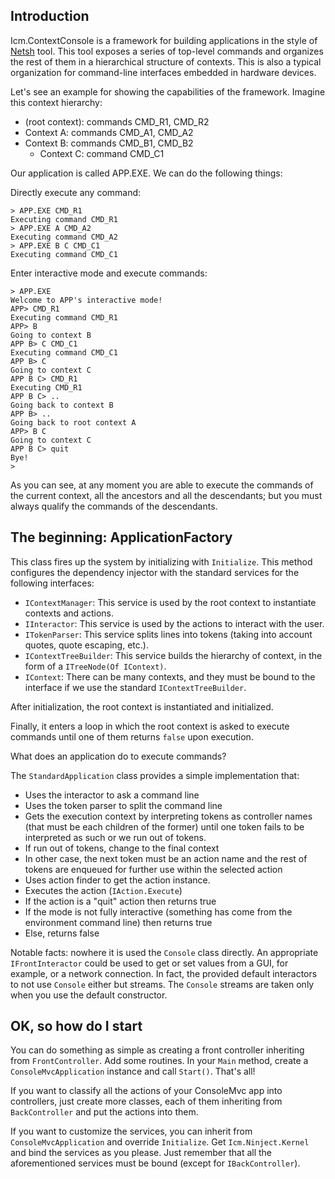 ## Introduction

Icm.ContextConsole is a framework for building applications in the style of [Netsh][1] tool. This tool exposes a series of top-level commands and organizes the rest of them in a hierarchical structure of contexts. This is also a typical organization for command-line interfaces embedded in hardware devices.

[1]:http://en.wikipedia.org/wiki/Netsh

Let's see an example for showing the capabilities of the framework. Imagine this context hierarchy:

* (root context): commands CMD_R1, CMD_R2
 * Context A: commands CMD_A1, CMD_A2
 * Context B: commands CMD_B1, CMD_B2
     * Context C: command CMD_C1

Our application is called APP.EXE. We can do the following things:

Directly execute any command:

    > APP.EXE CMD_R1
    Executing command CMD_R1
    > APP.EXE A CMD_A2
    Executing command CMD_A2
    > APP.EXE B C CMD_C1
    Executing command CMD_C1

Enter interactive mode and execute commands:

    > APP.EXE
    Welcome to APP's interactive mode!
    APP> CMD_R1
    Executing command CMD_R1
    APP> B
    Going to context B
    APP B> C CMD_C1
    Executing command CMD_C1
    APP B> C
    Going to context C
    APP B C> CMD_R1
    Executing CMD_R1
    APP B C> ..
    Going back to context B
    APP B> ..
    Going back to root context A
    APP> B C
    Going to context C
    APP B C> quit
    Bye!
    >

As you can see, at any moment you are able to execute the commands of the current context, all the ancestors and all the descendants; but you must always qualify the commands of the descendants.

## The beginning: ApplicationFactory

This class fires up the system by initializing with `Initialize`. This method configures the dependency injector with the standard services for the following interfaces:

- `IContextManager`: This service is used by the root context to instantiate contexts and actions.
- `IInteractor`: This service is used by the actions to interact with the user.
- `ITokenParser`: This service splits lines into tokens (taking into account quotes, quote escaping, etc.).
- `IContextTreeBuilder`: This service builds the hierarchy of context, in the form of a `ITreeNode(Of IContext)`.
- `IContext`: There can be many contexts, and they must be bound to the interface if we use the standard `IContextTreeBuilder`.

After initialization, the root context is instantiated and initialized.

Finally, it enters a loop in which the root context is asked to execute commands until one of them returns `false` upon execution.

What does an application do to execute commands?

The `StandardApplication` class provides a simple implementation that:

- Uses the interactor to ask a command line
- Uses the token parser to split the command line
- Gets the execution context by interpreting tokens as controller names (that must be each children of the former) until one token fails to be interpreted as such or we run out of tokens.
- If run out of tokens, change to the final context
- In other case, the next token must be an action name and the rest of tokens are enqueued for further use within the selected action
- Uses action finder to get the action instance.
- Executes the action (`IAction.Execute`)
- If the action is a "quit" action then returns true
- If the mode is not fully interactive (something has come from the environment command line) then returns true
- Else, returns false

Notable facts: nowhere it is used the `Console` class directly. An appropriate `IFrontInteractor` could be used to get or set values from a GUI, for example, or a network connection. In fact, the provided default interactors to not use `Console` either but streams. The `Console` streams are taken only when you use the default constructor.

## OK, so how do I start

You can do something as simple as creating a front controller inheriting from `FrontController`. Add some routines. In your `Main` method, create a `ConsoleMvcApplication` instance and call `Start()`. That's all!

If you want to classify all the actions of your ConsoleMvc app into controllers, just create more classes, each of them inheriting from `BackController` and put the actions into them.

If you want to customize the services, you can inherit from `ConsoleMvcApplication` and override `Initialize`. Get `Icm.Ninject.Kernel` and bind the services as you please. Just remember that all the aforementioned services must be bound (except for `IBackController`).